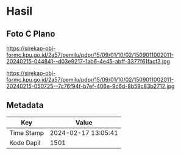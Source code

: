 # Hasil

## Foto C Plano

https://sirekap-obj-formc.kpu.go.id/2a57/pemilu/pdpr/15/09/01/10/02/1509011002011-20240215-044841--d03e9217-1ab6-4e45-abff-3377f61facf3.jpg

https://sirekap-obj-formc.kpu.go.id/2a57/pemilu/pdpr/15/09/01/10/02/1509011002011-20240215-050725--7c76f94f-b7ef-406e-9c6d-8b59c83b2712.jpg


## Metadata

| Key        | Value               |
| ---------- | ------------------- |
| Time Stamp | 2024-02-17 13:05:41 |
| Kode Dapil | 1501                |



